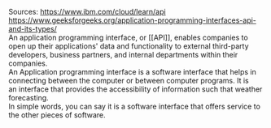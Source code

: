 Sources:
https://www.ibm.com/cloud/learn/api
https://www.geeksforgeeks.org/application-programming-interfaces-api-and-its-types/
\
An application programming interface, or [[API]], enables companies to open up their applications' data and functionality to external third-party developers, business partners, and internal departments within their companies.
\
An Application programming interface is a software interface that helps in connecting between the computer or between computer programs. It is an interface that provides the accessibility of information such that weather forecasting.
\
In simple words, you can say it is a software interface that offers service to the other pieces of software.
